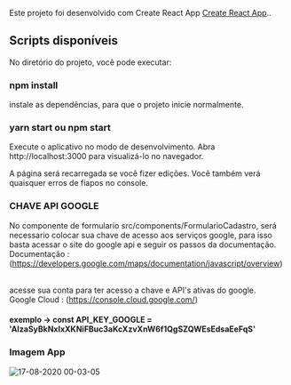 Este projeto foi desenvolvido com Create React App [Create React App](https://github.com/facebook/create-react-app)..

## Scripts disponíveis
No diretório do projeto, você pode executar:

### npm install
instale as dependências, para que o projeto inicie normalmente.

### yarn start ou npm start
Execute o aplicativo no modo de desenvolvimento.
Abra http://localhost:3000 para visualizá-lo no navegador.

A página será recarregada se você fizer edições.
Você também verá quaisquer erros de fiapos no console.

### CHAVE API GOOGLE
No componente de formulario src/components/FormularioCadastro, será necessario colocar sua chave de acesso aos serviços google, para isso basta acessar o site do google api  e seguir os passos da documentação.
<br> Documentação : (https://developers.google.com/maps/documentation/javascript/overview) 

<br>acesse sua conta para ter acesso a chave e API's ativas do google.
<br>Google Cloud : (https://console.cloud.google.com/)

#### exemplo -> const API_KEY_GOOGLE = 'AIzaSyBkNxIxXKNiFBuc3aKcXzvXnW6f1QgSZQWEsEdsaEeFqS'

### Imagem App
![17-08-2020 00-03-05](https://user-images.githubusercontent.com/59968626/90353652-25bc6b00-e01d-11ea-8a00-e53b54e27914.jpg)

